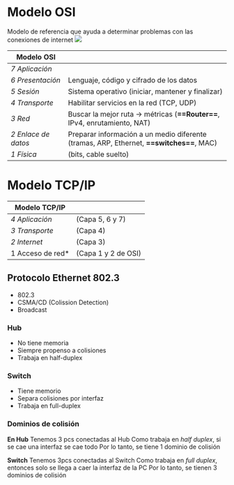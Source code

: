 
# Modelo OSI

Modelo de referencia que ayuda a determinar problemas con las conexiones de internet
![](Recursos/Pasted%20image%2020240216072718.png)

| Modelo OSI |  |
| ---- | ---- |
| *7 Aplicación* |  |
| *6 Presentación* | Lenguaje, código y cifrado de los datos |
| *5 Sesión* | Sistema operativo (iniciar, mantener y finalizar) |
| *4 Transporte* | Habilitar servicios en la red (TCP, UDP) |
| *3 Red* | Buscar la mejor ruta -> métricas (**==Router==**, IPv4, enrutamiento, NAT) |
| *2 Enlace de datos* | Preparar información a un medio diferente (tramas, ARP, Ethernet, **==switches==**, MAC) |
| *1 Física* | (bits, cable suelto) |

# Modelo TCP/IP
| Modelo TCP/IP |  |
| ---- | ---- |
| *4 Aplicación* | (Capa 5, 6 y 7) |
| *3 Transporte* | (Capa 4) |
| *2 Internet* | (Capa 3) |
| 1 Acceso de red* | (Capa 1 y 2 de OSI) |
## Protocolo Ethernet 802.3
- 802.3
- CSMA/CD (Colission Detection)
- Broadcast

### Hub
- No tiene memoria
- Siempre propenso a colisiones
- Trabaja en half-duplex
### Switch
- Tiene memorio
- Separa colisiones por interfaz
- Trabaja en full-duplex

### Dominios de colisión
**En Hub**
Tenemos 3 pcs conectadas al Hub
Como trabaja en *half duplex*, si se cae una interfaz se cae todo
Por lo tanto, se tiene 1 dominio de colisión

**Switch**
Tenemos 3pcs conectadas al Switch
Como trabaja en *full duplex*, entonces solo se llega a caer la interfaz de la PC
Por lo tanto, se tienen 3 dominios de colisión











